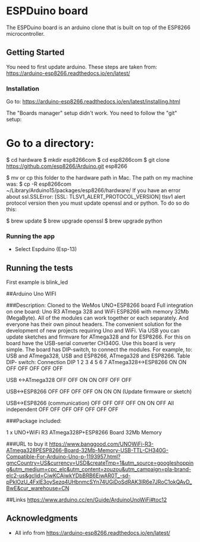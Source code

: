 # ESPDuino board

The ESPDuino board is an arduino clone that is built on top of the ESP8266 microcontroller.

## Getting Started

You need to first update arduino.
These steps are taken from: https://arduino-esp8266.readthedocs.io/en/latest/
### Installation

Go to: https://arduino-esp8266.readthedocs.io/en/latest/installing.html

The "Boards manager" setup didn't work. You need to follow the "git" setup:
# Go to a directory:
$ cd hardware
$ mkdir esp8266com
$ cd esp8266com
$ git clone https://github.com/esp8266/Arduino.git esp8266

$ mv or cp this folder to the hardware path in Mac. The path on my machine was:
$ cp -R esp8266com ~/Library/Arduino15/packages/esp8266/hardware/
If you have an error about ssl.SSLError: [SSL: TLSV1_ALERT_PROTOCOL_VERSION] tlsv1 alert protocol version then you must update openssl and or python. To do so do this:
 
$ brew update
$ brew upgrade openssl
$ brew upgrade python

### Running the app
* Select Espduino (Esp-13)



## Running the tests

First example is blink_led



##Arduino Uno WIFI 

###Description:
Cloned to the WeMos UNO+ESP8266 board 
Full integration on one board: Uno R3 ATmega 328 and WiFi ESP8266 with memory 32Mb (MegaByte). All of the modules can work together or each separately. And everyone has their own pinout headers.
The convenient solution for the development of new projects requiring Uno and WiFi.
Via USB you can update sketches and firmvare for ATmega328 and for ESP8266. For this on board have the USB-serial converter CH340G.
Use this board is very simple.
The board has DIP-switch, to connect the modules.
For example, to: USB and ATmega328, USB and ESP8266, ATmega328 and ESP8266.
Table DIP- switch:
Connection	DIP
 	                            1	2	3	4	5	6	7
ATmega328<->ESP8266	            ON	ON	OFF	OFF	OFF	OFF	OFF

USB <->ATmega328	            OFF	OFF	ON	ON	OFF	OFF	OFF

USB<->ESP8266               	OFF	OFF	OFF	OFF	ON	ON	ON
(Update firmware or sketch)

USB<->ESP8266 (communication)	OFF	OFF	OFF	OFF	ON	ON	OFF
All independent					OFF	OFF	OFF	OFF	OFF	OFF	OFF


###Package included:

1 x UNO+WiFi R3 ATmega328P+ESP8266 Board 32Mb Memory


###URL to buy it
https://www.banggood.com/UNOWiFi-R3-ATmega328PESP8266-Board-32Mb-Memory-USB-TTL-CH340G-Compatible-For-Arduino-Uno-p-1193957.html?gmcCountry=US&currency=USD&createTmp=1&utm_source=googleshopping&utm_medium=cpc_elc&utm_content=zouzou&utm_campaign=pla-brand-elc2-us&gclid=CjwKCAjwkYDbBRB6EiwAR0T_-sd-pPklOzU_4FxlE3oySezq4UHbnmcSYn74UGiDoSdRAK3lR6e7JRoC1okQAvD_BwE&cur_warehouse=CN


##Links
https://www.arduino.cc/en/Guide/ArduinoUnoWiFi#toc12


## Acknowledgments

* All info from https://arduino-esp8266.readthedocs.io/en/latest/ 



